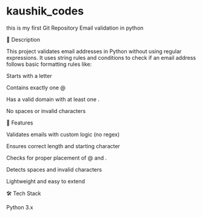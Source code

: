 # kaushik_codes
this is my first Git Repository
Email validation in python

📖 Description

This project validates email addresses in Python without using regular expressions.
It uses string rules and conditions to check if an email address follows basic formatting rules like:

Starts with a letter

Contains exactly one @

Has a valid domain with at least one .

No spaces or invalid characters

🚀 Features

Validates emails with custom logic (no regex)

Ensures correct length and starting character

Checks for proper placement of @ and .

Detects spaces and invalid characters

Lightweight and easy to extend

🛠️ Tech Stack

Python 3.x
        
